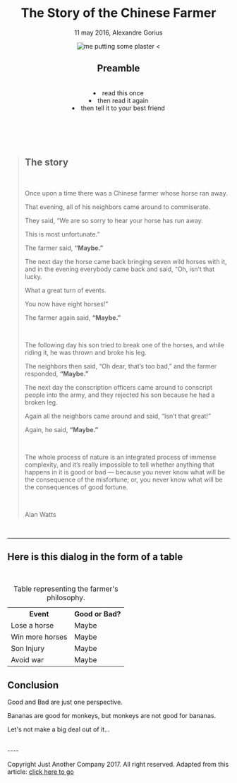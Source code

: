 <!DOCTYPE html>
<html>
<head>
</head>
<body>
<header>
<h1>The Story of the Chinese Farmer</h1>

<p>11 may 2016, Alexandre Gorius</p>

<img src="https://cdn-images-1.medium.com/max/1000/1*2PCmLZyzQaF2pyKYkSTFpA.jpeg" alt="me putting some plaster"></img>
<a src="https://nationall.eu/"></a>
<a src="https://www.linkedin.com/in/alexandre-gorius/"><</a>

<h2>Preamble</h2>
<br
<ul>
<li> read this once</li>
<li> then read it again</li>
<li> then tell it to your best friend</li>
</ul>
</header>
<br>

<blockquote>
<h2>The story</h2>
<br>
<p>Once upon a time there was a Chinese farmer whose horse ran away.</p>
<p>That evening, all of his neighbors came around to commiserate.</p>
<p>They said, “We are so sorry to hear your horse has run away.</p>
<p>This is most unfortunate.”</p> 
<p>The farmer said, <strong>“Maybe.”</strong></p>
<p>The next day the horse came back bringing seven wild horses with it, and in the evening everybody came back and said, “Oh, isn’t that lucky.</p>
<p> What a great turn of events.</p>
<p> You now have eight horses!”</p>
<p> The farmer again said, <strong>“Maybe.”</strong></p> 
<br>
<p>The following day his son tried to break one of the horses, and while riding it, he was thrown and broke his leg.</p>
<p> The neighbors then said, “Oh dear, that’s too bad,” and the farmer responded, <strong>“Maybe.”</strong></p>
<p> The next day the conscription officers came around to conscript people into the army, and they rejected his son because he had a broken leg.</p>
<p> Again all the neighbors came around and said, “Isn’t that great!”</p>
<p> Again, he said, <strong>“Maybe.”</strong></p>
<br>
<p>The whole process of nature is an integrated process of immense complexity, and it’s really impossible to tell whether anything that happens in it is good or bad — because you never know what will be the consequence of the misfortune; or, you never know what will be the consequences of good fortune.</p>
<br>
<p>Alan Watts</p></blockquote>
<br>


----

<h2>Here is this dialog in the form of a table</h2>
<br>
<table><!--making a new table-->
<tr>
<th>Event</th>
<th><span class="good">Good</span> or <span class="bad"> Bad</span>?</th>
</tr>

<tr>
<td>Lose a horse</td>
<td>Maybe</td>
</tr>

<tr>
<td>Win more horses</td>
<td>Maybe</td>
</tr>

<tr>
<td>Son Injury</td>
<td>Maybe</td>
</tr>

<tr>
<td>Avoid war</td>
<td>Maybe</td>
</tr>

<caption>Table representing the farmer's philosophy.</caption><!--should be on the head of the table-->  
</table>
      
<h2>Conclusion</h2>
<p><span class="good">Good and <span class="bad">Bad are just one perspective.</p><p> Bananas are good for monkeys, but monkeys are not good for bananas.</p><p> Let's not make a big deal out of it...</p>
<br>
----

<footer>
<p>Copyright Just Another Company 2017. All right reserved. Adapted from this article: <a href= "https://wellsbaum.blog/2018/01/27/alan-watts-the-story-of-the-chinese-farmer/" target="_blank" title="adapted from this article on wellsbaum.blog">click here to go</a><p>

</footer>
</body>
</html>
